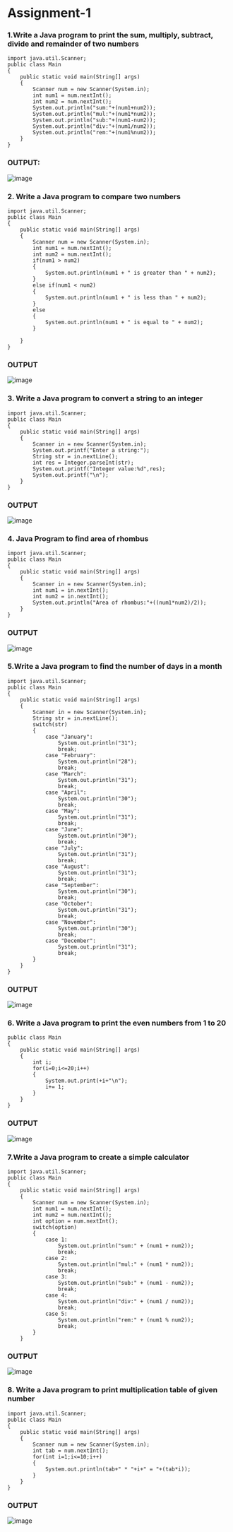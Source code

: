 # Assignment-1
### 1.Write a Java program to print the sum, multiply, subtract, divide and remainder of two numbers
```
import java.util.Scanner;
public class Main
{
    public static void main(String[] args)
    {
        Scanner num = new Scanner(System.in);
        int num1 = num.nextInt();
        int num2 = num.nextInt();
        System.out.println("sum:"+(num1+num2));
        System.out.println("mul:"+(num1*num2));
        System.out.println("sub:"+(num1-num2));
        System.out.println("div:"+(num1/num2));
        System.out.println("rem:"+(num1%num2));
    }
}
```
### OUTPUT:
![image](https://user-images.githubusercontent.com/94228215/224472883-92b411df-7227-43ee-a0da-a49a14c7824e.png)

### 2. Write a Java program to compare two numbers
```
import java.util.Scanner;
public class Main
{
    public static void main(String[] args)
    {
        Scanner num = new Scanner(System.in);
        int num1 = num.nextInt();
        int num2 = num.nextInt();
        if(num1 > num2)
        {
            System.out.println(num1 + " is greater than " + num2);
        }
        else if(num1 < num2)
        {
            System.out.println(num1 + " is less than " + num2);
        }
        else
        {
            System.out.println(num1 + " is equal to " + num2);
        }

    }
}
```
### OUTPUT
![image](https://user-images.githubusercontent.com/94228215/224472982-4a0acab4-9f02-442f-98ef-b35dd1d57c76.png)

### 3. Write a Java program to convert a string to an integer
```
import java.util.Scanner;
public class Main
{
    public static void main(String[] args)
    {
        Scanner in = new Scanner(System.in);
        System.out.printf("Enter a string:");
        String str = in.nextLine();
        int res = Integer.parseInt(str);
        System.out.printf("Integer value:%d",res);
        System.out.printf("\n");
    }
}
```
### OUTPUT
![image](https://user-images.githubusercontent.com/94228215/224473107-a9c7cd8c-d7f3-4eb8-9911-9f690a56f40f.png)

### 4. Java Program to find area of rhombus
```
import java.util.Scanner;
public class Main
{
    public static void main(String[] args)
    {
        Scanner in = new Scanner(System.in);
        int num1 = in.nextInt();
        int num2 = in.nextInt();
        System.out.println("Area of rhombus:"+((num1*num2)/2));
    }
}
```
### OUTPUT
![image](https://user-images.githubusercontent.com/94228215/224473175-2d4d844a-1474-4052-86f6-8264f481ce61.png)

### 5.Write a Java program to find the number of days in a month
```
import java.util.Scanner;
public class Main
{
    public static void main(String[] args)
    {
        Scanner in = new Scanner(System.in);
        String str = in.nextLine();
        switch(str)
        {
            case "January":
                System.out.println("31");
                break;
            case "February":
                System.out.println("28");
                break;
            case "March":
                System.out.println("31");
                break;
            case "April":
                System.out.println("30");
                break;
            case "May":
                System.out.println("31");
                break;
            case "June":
                System.out.println("30");
                break;
            case "July":
                System.out.println("31");
                break;
            case "August":
                System.out.println("31");
                break;
            case "September":
                System.out.println("30");
                break;
            case "October":
                System.out.println("31");
                break;
            case "November":
                System.out.println("30");
                break;
            case "December":
                System.out.println("31");
                break;
        }
    }
}
```
### OUTPUT
![image](https://user-images.githubusercontent.com/94228215/224473363-36a40c63-e32c-4c1a-ab2f-bc84722c3490.png)

### 6. Write a Java program to print the even numbers from 1 to 20
```
public class Main
{
    public static void main(String[] args)
    {
        int i;
        for(i=0;i<=20;i++)
        {
            System.out.print(+i+"\n");
            i+= 1;
        }
    }
}
```
### OUTPUT
![image](https://user-images.githubusercontent.com/94228215/224473443-a115deca-c6e6-4319-8d66-9f612ca2b3bc.png)

### 7.Write a Java program to create a simple calculator
```
import java.util.Scanner;
public class Main
{
    public static void main(String[] args)
    {
        Scanner num = new Scanner(System.in);
        int num1 = num.nextInt();
        int num2 = num.nextInt();
        int option = num.nextInt();
        switch(option)
        {
            case 1:
                System.out.println("sum:" + (num1 + num2));
                break;
            case 2:
                System.out.println("mul:" + (num1 * num2));
                break;
            case 3:
                System.out.println("sub:" + (num1 - num2));
                break;
            case 4:
                System.out.println("div:" + (num1 / num2));
                break;
            case 5:
                System.out.println("rem:" + (num1 % num2));
                break;
        }
    }

```
### OUTPUT
![image](https://user-images.githubusercontent.com/94228215/224473589-ae0ab7a6-a828-4c92-b86c-37f91c83343c.png)

### 8. Write a Java program to print multiplication table of given number
```
import java.util.Scanner;
public class Main
{
    public static void main(String[] args)
    {
        Scanner num = new Scanner(System.in);
        int tab = num.nextInt();
        for(int i=1;i<=10;i++)
        {
            System.out.println(tab+" * "+i+" = "+(tab*i));
        }
    }
}
```
### OUTPUT
![image](https://user-images.githubusercontent.com/94228215/224473669-9ca25aba-5148-46a6-b9b7-2d382bab9299.png)




